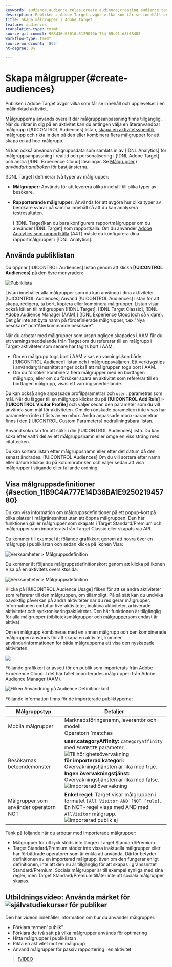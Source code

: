 ```yaml
---
keywords: audience;audience rules;create audience;creating audience;targeting audience;reporting audience;report audience;segment;custom profile parameters;audience definition;audiences list
description: Publiken i Adobe Target avgör vilka som får se innehåll och upplevelser i en målinriktad aktivitet.
title: Skapa målgrupper i Adobe Target
feature: audiences
translation-type: tm+mt
source-git-commit: 968d36d65016e51290f6bf754f69c91fd8f68405
workflow-type: tm+mt
source-wordcount: '863'
ht-degree: 0%

---
```



# Skapa målgrupper{#create-audiences}

Publiken i Adobe Target avgör vilka som får se innehåll och upplevelser i en målinriktad aktivitet.

Målgrupperna används överallt där målgruppsanpassning finns tillgänglig. När du riktar in dig på en aktivitet kan du antingen välja en återanvändbar målgrupp i [!UICONTROL Audiences] listan, [skapa en aktivitetsspecifik målgrupp](/help/c-target/creating-activity-only-audience.md) och rikta in den på den eller [kombinera flera målgrupper](/help/c-target/combining-multiple-audiences.md#concept_A7386F1EA4394BD2AB72399C225981E5) för att skapa en ad hoc-målgrupp.

Ni kan också använda målgruppsdata som samlats in av [!DNL Analytics] för målgruppsanpassning i realtid och personalisering i [!DNL Adobe Target] och andra [!DNL Experience Cloud] lösningar. Se [Målgrupper](https://experienceleague.adobe.com/docs/core-services/interface/audiences/audience-library.html) i *användarhandboken* för bastjänsterna.

[!DNL Target] definierar två typer av målgrupper:

* **Målgrupper:** Används för att leverera olika innehåll till olika typer av besökare.
* **Rapporterande målgrupper:** Används för att avgöra hur olika typer av besökare svarar på samma innehåll så att du kan analysera testresultaten.

   I [!DNL Target]kan du bara konfigurera rapportmålgrupper om du använder [!DNL Target] som rapportkälla. Om du använder [Adobe Analytics som rapportkälla](/help/c-integrating-target-with-mac/a4t/a4t.md) (A4T) måste du konfigurera dina rapportmålgrupper i [!DNL Analytics].

## Använda publiklistan

Du öppnar [!UICONTROL Audiences] listan genom att klicka **[!UICONTROL Audiences]** på den övre menyraden:

![Publiklista](assets/audiences_list.png)

Listan innehåller alla målgrupper som du kan använda i dina aktiviteter. [!UICONTROL Audiences] Använd [!UICONTROL Audiences] listan för att skapa, redigera, ta bort, kopiera eller kombinera målgrupper. Listan visar också källan till målgruppen ([!DNL Target], [!DNL Target Classic], [!DNL Adobe Audience Manager (AAM),] [!DNL Experience Cloud]och så vidare). Det går inte att byta namn på fördefinierade målgrupper, t.ex.&quot;Nya besökare&quot; och&quot;Återkommande besökare&quot;.

När du arbetar med målgrupper som ursprungligen skapades i AAM får du ett varningsmeddelande från Target om du refererar till en målgrupp i Target-aktiviteter som senare har tagits bort i AAM.

* Om en målgrupp togs bort i AAM visas en varningsikon både i [!UICONTROL Audience] listan och i målgruppsväljaren. Ett verktygstips i användargränssnittet anger också att målgruppen togs bort i AAM.
* Om du försöker kombinera flera målgrupper med en borttagen målgrupp, eller om du försöker spara en aktivitet som refererar till en borttagen målgrupp, visas ett varningsmeddelande.

Du kan också ange anpassade profilparametrar och `user.` parametrar som mål. När du lägger till en målgrupp klickar du på **[!UICONTROL Add Rule]** > **[!UICONTROL Visitor Profile]** och väljer sedan den parameter som du vill använda som mål för aktiviteten. Om den önskade parametern inte visas har parametern inte utlösts av en mbox. Andra anpassade mbox-parametrar finns i den [!UICONTROL Custom Parameters] nedrullningsbara listan.

Använd sökrutan för att söka i din [!UICONTROL Audiences] lista. Du kan söka efter valfri del av ett målgruppsnamn eller omge en viss sträng med citattecken.

Du kan sortera listan efter målgruppsnamn eller efter det datum då den senast ändrades. [!UICONTROL Audiences] Om du vill sortera efter namn eller datum klickar du på kolumnrubriken och väljer sedan att visa målgrupper i stigande eller fallande ordning.

## Visa målgruppsdefinitioner {#section_11B9C4A777E14D36BA1E925021945780}

Du kan visa information om målgruppsdefinitioner på ett popup-kort på olika platser i målgränssnittet utan att öppna målgruppen. Den här funktionen gäller målgrupper som skapats i Target Standard/Premium och målgrupper som importerats från Target Classic eller skapats via API.

Du kommer till exempel åt följande grafikkort genom att hovra över en målgrupp i publiklistan och sedan klicka på ikonen Visa:

![Verksamheter > Målgruppsdefinition](assets/audience_definition_list.png)

Du kommer åt följande målgruppsdefinitionskort genom att klicka på ikonen Visa på en aktivitets översiktssida:

![Verksamheter > Målgruppsdefinition](assets/audience_definition_list.png)

Klicka på [!UICONTROL Audience Usage] fliken för att se andra aktiviteter som refererar till den målgruppen, om tillämpligt. På så sätt kan du undvika oavsiktlig påverkan på andra aktiviteter när du redigerar målgrupper. Informationen omfattar live-aktiviteter, inaktiva aktiviteter, arkiverade aktiviteter och synkroniseringsaktiviteter. Den här funktionen är tillgänglig för alla målgrupper (biblioteksmålgrupper och [målgrupper](/help/c-target/creating-activity-only-audience.md#concept_A6BADCF530ED4AE1852E677FEBE68483)som endast är aktiva).

Om en målgrupp kombineras med en annan målgrupp och den kombinerade målgruppen används för att skapa en aktivitet, kommer användarinformationen för båda målgrupperna att visa den nyskapade aktiviteten.

![](assets/audience_definition_list_usage.png)

Följande grafikkort är avsett för en publik som importerats från Adobe Experience Cloud. I det här fallet importerades målgruppen från Adobe Audience Manager (AAM).

![Fliken Användning på Audience Definition-kort](assets/audience_definition_mc.png)

Följande information finns för de importerade publiktyperna:

| Målgruppstyp | Detaljer |
|--- |--- |
| Mobila målgrupper | Marknadsföringsnamn, leverantör och modell.<br>Operatorn `matches | does not match` visas i stället för `equals | does not equal`<br>![Importerad mobil publik](/help/c-target/c-audiences/assets/imported_mobile_audience.png). |
| Besökarnas beteendemönster | **user.categoryAffinity:** `categoryAffinity` med `FAVORITE` parameter.<br>![Tillhörighetsövervakning ](/help/c-target/c-audiences/assets/imported_category_affinity.png)<br>**för importerad kategori:** Övervakningstjänsten är lika med true.<br>**Ingen övervakningstjänst:** Övervakningstjänsten är lika med false.<br>![Importerad övervakning](/help/c-target/c-audiences/assets/imported_monitoring.png) |
| Målgrupper som använder operatorn NOT | **Enkel regel:** Target visar målgruppen i formatet `[All Visitor AND [NOT [rule]`. En NOT-regel visas med AND med `AllVisitor` målgrupp.<br>![Importerad publik ej](/help/c-target/c-audiences/assets/imported_not_audience.png) |

Tänk på följande när du arbetar med importerade målgrupper:

* Målgrupper för uttryck stöds inte längre i Target Standard/Premium.
* Target Standard/Premium stöder inte vissa inaktuella målgrupper eller har förbättrade operatorer som är enkla att använda. Därför betyder definitionen av en importerad målgrupp, även om den fungerar enligt definitionen, inte att den nu är tillgänglig för att skapas i gränssnittet Standard/Premium. Sociala målgrupper är till exempel synliga med sina regler, men Target Standard/Premium tillåter inte att sociala målgrupper skapas.

## Utbildningsvideo: Använda märket för ![självstudiekurser för publiker](/help/assets/tutorial.png)

Den här videon innehåller information om hur du använder målgrupper.

* Förklara termen&quot;publik&quot;
* Förklara de två sätt på vilka målgrupper används för optimering
* Hitta målgrupper i publiklistan
* Rikta en aktivitet mot en målgrupp
* Använd målgrupper för passiv rapportering i en aktivitet

>[!VIDEO](https://video.tv.adobe.com/v/17398)
